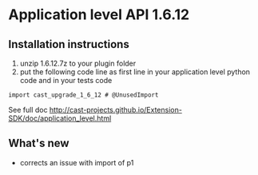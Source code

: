 # Application level API 1.6.12

## Installation instructions


1. unzip 1.6.12.7z to your plugin folder
2. put the following code line as first line in your application level python code and in your tests code

`import cast_upgrade_1_6_12 # @UnusedImport`

See full doc http://cast-projects.github.io/Extension-SDK/doc/application_level.html

## What's new

* corrects an issue with import of p1
